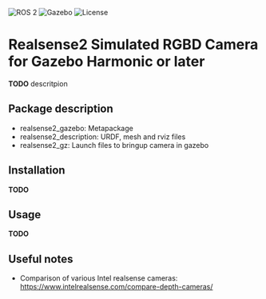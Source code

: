 ![ROS 2](https://img.shields.io/badge/ROS%202-Jazzy-blue)
![Gazebo](https://img.shields.io/badge/Gazebo-Harmonic-orange)
![License](https://img.shields.io/badge/License-Apache%202.0-green)
#  Realsense2 Simulated RGBD Camera for Gazebo Harmonic or later

**TODO** descritpion

## Package description

* realsense2_gazebo: Metapackage
* realsense2_description: URDF, mesh and rviz files 
* realsense2_gz: Launch files to bringup camera in gazebo

## Installation

**TODO**

## Usage

**TODO**


## Useful notes

* Comparison of various Intel realsense cameras: https://www.intelrealsense.com/compare-depth-cameras/